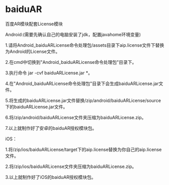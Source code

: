 # baiduAR
百度AR模块配套License模块



Android:(需要先确认自己的电脑安装了jdk，配置javahome环境变量)

   1.请将Android_baiduARLicense命令处理包/assets目录下aip.license文件下替换为Android的License文件。
   
   2.在cmd中切换到"Android_baiduARLicense命令处理包"目录下。
   
   3.执行命令 jar -cvf baiduARLicense.jar *。

   4.在"Android_baiduARLicense命令处理包"目录下会生成baiduARLicense.jar文件。
   
   5.将生成的baiduARLicense.jar文件替换/zip/android/baiduARLicense/source下的baiduARLicense.jar文件。
   
   6.将/zip/android/baiduARLicense文件夹压缩为baiduARLicense.zip。
   
   7.以上就制作好了安卓的baiduAR授权模块包。
   
   
iOS：

   1.将/zip/ios/baiduARLicense/target下的aip.license替换为你自己的aip.license文件。
   
   2.将/zip/ios/baiduARLicense文件夹压缩为baiduARLicense.zip。
   
   3.以上就制作好了iOS的baiduAR授权模块包。
   